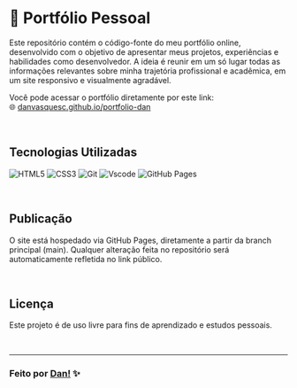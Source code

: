 # 📂 Portfólio Pessoal

Este repositório contém o código-fonte do meu portfólio online, desenvolvido com o objetivo de apresentar meus projetos, experiências e habilidades como desenvolvedor. A ideia é reunir em um só lugar todas as informações relevantes sobre minha trajetória profissional e acadêmica, em um site responsivo e visualmente agradável.

Você pode acessar o portfólio diretamente por este link:  
🌐 [danvasquesc.github.io/portfolio-dan](https://danvasquesc.github.io/portfolio-dan/)

<br>

## Tecnologias Utilizadas

![HTML5](https://img.shields.io/badge/HTML5-E34F26?style=for-the-badge&logo=html5&logoColor=white)
![CSS3](https://img.shields.io/badge/CSS3-1572B6?style=for-the-badge&logo=css3&logoColor=white)
![Git](https://img.shields.io/badge/GIT-E44C30?style=for-the-badge&logo=git&logoColor=white)
![Vscode](https://img.shields.io/badge/Vscode-007ACC?style=for-the-badge&logo=visual-studio-code&logoColor=white)
![GitHub Pages](https://img.shields.io/badge/GITHUBPAGES-000000?style=for-the-badge&logo=github&logoColor=white)

<br>

## Publicação
O site está hospedado via GitHub Pages, diretamente a partir da branch principal (main).
Qualquer alteração feita no repositório será automaticamente refletida no link público.

<br>

## Licença

Este projeto é de uso livre para fins de aprendizado e estudos pessoais.

<br>

---

### Feito por [Dan!](https://github.com/danvasquesc) ✨
